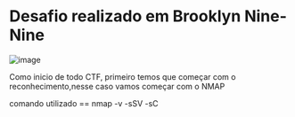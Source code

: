 
# Desafio realizado em Brooklyn Nine-Nine

![image](https://github.com/EvelynMurasaki/CTFs-Resolucoes/assets/26422836/bca68343-88b1-4090-96b1-d396bf011b70)

Como inicio de todo CTF, primeiro temos que começar com o reconhecimento,nesse caso vamos começar com o NMAP

comando utilizado == nmap -v -sSV -sC <IP>

